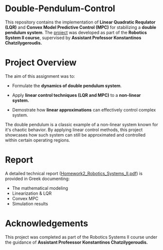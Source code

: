 # Double-Pendulum-Control
This repository contains the implementation of **Linear Quadratic Requlator (LQR)** and **Convex Model Predictive Control (MPC)** for stabilizing a **double pendulum system**. The [project](https://github.com/ChouliarasVasileios/Double-Pendulum-Control/blob/main/ECEUoP_RS_2_HW_2.pdf) was developed as part of the **Robotics System II course**, supervised by **Assistant Professor Konstantinos Chatzilygeroudis.**

# Project Overview
The aim of this assignment was to:

- Formulate the **dynamics of double pendulum system**.

- Apply **linear control techniques (LQR and MPC)** to a **non-linear system.**

- Demostrate how **linear approximations** can effectively control complex system.

The double pendulum is a classic example of a non-linear system known for it's chaotic behavior. By applying linear control methods, this project showcases how such system can still be approximated and controlled within certain operating regions.

# Report

A detailed technical report ([Homework2_Robotics_Systems_II.pdf](https://github.com/ChouliarasVasileios/Double-Pendulum-Control/blob/main/Homework2_Robotics_System_II.pdf)) is provided in Greek documenting:

- The mathematical modeling
- Linearization & LQR
- Convex MPC
- Simulation results

# Acknowledgements
This project was completed as part of the Robotics Systems II course under the guidance of **Assistant Profeessor Konstantinos Chatzilygeroudis.**